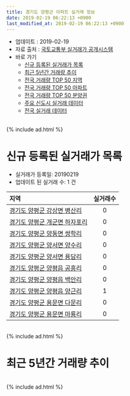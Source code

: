```yaml
---
title: 경기도 양평군 아파트 실거래 정보
date: 2019-02-19 06:22:13 +0900
last_modified_at: 2019-02-19 06:22:13 +0900
---
```


* 업데이트 : 2019-02-19
* 자료 출처 : [국토교통부 실거래가 공개시스템](http://rt.molit.go.kr)
* 바로 가기
    * [신규 등록된 실거래가 목록](#신규-등록된-실거래가-목록)
    * [최근 5년간 거래량 추이](#최근-5년간-거래량-추이)
    * [전국 거래량 TOP 50 지역](https://ayogom.github.io/apt-trade-info/최근-3개월-전국에서-가장-거래가-많이-발생한-지역)
    * [전국 거래량 TOP 50 아파트](https://ayogom.github.io/apt-trade-info/최근-3개월-전국에서-가장-거래가-많이-발생한-아파트)
    * [전국 거래량 TOP 50 분양권](https://ayogom.github.io/apt-trade-info/최근-3개월-전국에서-가장-거래가-많이-발생한-분양권)
    * [주요 신도시 실거래 데이터](https://ayogom.github.io/apt-trade-info/주요-신도시)
    * [전국 실거래 데이터](https://ayogom.github.io/apt-trade-info/전국)

<br>
{% include ad.html %}
<br>

# 신규 등록된 실거래가 목록
* 실거래가 등록일: 20190219
* 업데이트 된 실거래 수: 1 건


|지역|실거래수|
|:---|:---:|
|[경기도 양평군 강상면 병산리](https://ayogom.github.io/apt-trade-info/경기도-양평군-강상면-병산리)|0|
|[경기도 양평군 개군면 하자포리](https://ayogom.github.io/apt-trade-info/경기도-양평군-개군면-하자포리)|0|
|[경기도 양평군 양동면 쌍학리](https://ayogom.github.io/apt-trade-info/경기도-양평군-양동면-쌍학리)|0|
|[경기도 양평군 양서면 양수리](https://ayogom.github.io/apt-trade-info/경기도-양평군-양서면-양수리)|0|
|[경기도 양평군 양서면 용담리](https://ayogom.github.io/apt-trade-info/경기도-양평군-양서면-용담리)|0|
|[경기도 양평군 양평읍 공흥리](https://ayogom.github.io/apt-trade-info/경기도-양평군-양평읍-공흥리)|0|
|[경기도 양평군 양평읍 백안리](https://ayogom.github.io/apt-trade-info/경기도-양평군-양평읍-백안리)|0|
|[경기도 양평군 양평읍 양근리](https://ayogom.github.io/apt-trade-info/경기도-양평군-양평읍-양근리)|1|
|[경기도 양평군 용문면 다문리](https://ayogom.github.io/apt-trade-info/경기도-양평군-용문면-다문리)|0|
|[경기도 양평군 용문면 마룡리](https://ayogom.github.io/apt-trade-info/경기도-양평군-용문면-마룡리)|0|


<br>
{% include ad.html %}
<br>

# 최근 5년간 거래량 추이


<div style="width:100%;">
    <canvas id="deal_progress" height="200"></canvas>
</div>

<script>
new Chart(document.getElementById("deal_progress"), {
    type: 'line',
    data: {
        labels: ['201402','201403','201404','201405','201406','201407','201408','201409','201410','201411','201412','201501','201502','201503','201504','201505','201506','201507','201508','201509','201510','201511','201512','201601','201602','201603','201604','201605','201606','201607','201608','201609','201610','201611','201612','201701','201702','201703','201704','201705','201706','201707','201708','201709','201710','201711','201712','201801','201802','201803','201804','201805','201806','201807','201808','201809','201810','201811','201812','201901','201902'],
        datasets: [{
            label: '매매',
            pointRadius: 1,
            data: [36, 54, 52, 24, 31, 26, 37, 28, 28, 31, 22, 34, 29, 55, 47, 31, 45, 41, 51, 49, 51, 27, 24, 23, 33, 28, 42, 38, 34, 32, 43, 41, 50, 23, 34, 25, 38, 44, 37, 30, 39, 32, 43, 43, 38, 43, 35, 48, 44, 58, 50, 45, 36, 36, 49, 51, 46, 31, 16, 17, 7],
            borderColor: "rgba(255, 201, 14, 1)",
            backgroundColor: "rgba(255, 201, 14, 0.5)",
            fill: false,
            lineTension: 0
        },{
            label: '전월세',
            pointRadius: 1,
            data: [45, 52, 49, 32, 36, 40, 29, 56, 32, 35, 32, 39, 27, 46, 37, 28, 30, 26, 28, 21, 41, 28, 18, 26, 31, 31, 39, 30, 44, 55, 42, 30, 34, 20, 31, 38, 58, 62, 57, 55, 40, 32, 30, 40, 35, 23, 14, 24, 34, 32, 22, 25, 44, 27, 27, 29, 22, 17, 22, 19, 4],
            borderColor: "rgba(0, 141, 185, 1)",
            backgroundColor: "rgba(0, 141, 185, 0.5)",
            fill: false,
            lineTension: 0
        }
        ]
    },
    options: {
        responsive: true,
        title: {
            display: false
        },
        tooltips: {
            mode: 'index',
            intersect: false
        },
        hover: {
            mode: 'nearest',
            intersect: true
        },
        scales: {
            xAxes: [{
                display: true,
                scaleLabel: {
                    display: true,
                    labelString: '년/월'
                }
            }],
            yAxes: [{
                display: true,
                ticks: {
                    suggestedMin: 0,
                },
                scaleLabel: {
                    display: true,
                    labelString: '실거래 수'
                }
            }]
        }
    }
});

</script>


<br>
{% include ad.html %}
<br>

